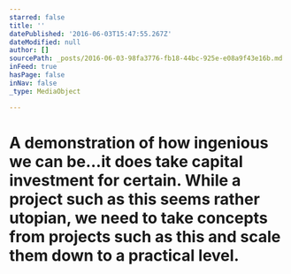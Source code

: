 ```yaml
---
starred: false
title: ''
datePublished: '2016-06-03T15:47:55.267Z'
dateModified: null
author: []
sourcePath: _posts/2016-06-03-98fa3776-fb18-44bc-925e-e08a9f43e16b.md
inFeed: true
hasPage: false
inNav: false
_type: MediaObject

---
```

# A demonstration of how ingenious we can be...it does take capital investment for certain. While a project such as this seems rather utopian, we need to take concepts from projects such as this and scale them down to a practical level.